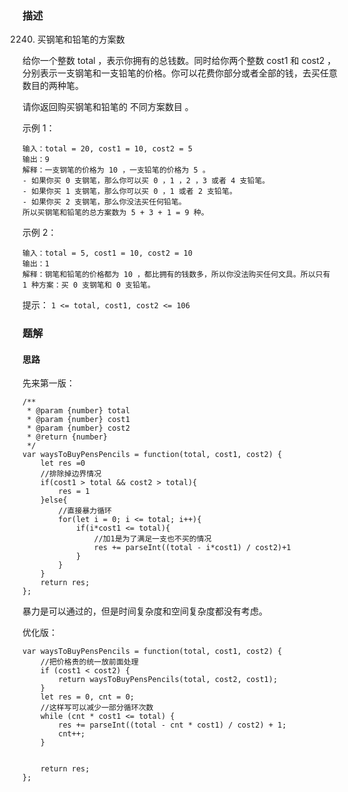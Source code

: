### 描述

2240. 买钢笔和铅笔的方案数
    
给你一个整数 total ，表示你拥有的总钱数。同时给你两个整数 cost1 和 cost2 ，分别表示一支钢笔和一支铅笔的价格。你可以花费你部分或者全部的钱，去买任意数目的两种笔。

请你返回购买钢笔和铅笔的 不同方案数目 。

 

示例 1：
```
输入：total = 20, cost1 = 10, cost2 = 5
输出：9
解释：一支钢笔的价格为 10 ，一支铅笔的价格为 5 。
- 如果你买 0 支钢笔，那么你可以买 0 ，1 ，2 ，3 或者 4 支铅笔。
- 如果你买 1 支钢笔，那么你可以买 0 ，1 或者 2 支铅笔。
- 如果你买 2 支钢笔，那么你没法买任何铅笔。
所以买钢笔和铅笔的总方案数为 5 + 3 + 1 = 9 种。
```
示例 2：
```
输入：total = 5, cost1 = 10, cost2 = 10
输出：1
解释：钢笔和铅笔的价格都为 10 ，都比拥有的钱数多，所以你没法购买任何文具。所以只有 1 种方案：买 0 支钢笔和 0 支铅笔。
 ```

提示：
``
1 <= total, cost1, cost2 <= 106
``

### 题解

#### 思路 #### 

先来第一版：
```
/**
 * @param {number} total
 * @param {number} cost1
 * @param {number} cost2
 * @return {number}
 */
var waysToBuyPensPencils = function(total, cost1, cost2) {
    let res =0
    //排除掉边界情况
    if(cost1 > total && cost2 > total){
        res = 1
    }else{
        //直接暴力循环
        for(let i = 0; i <= total; i++){
            if(i*cost1 <= total){
                //加1是为了满足一支也不买的情况
                res += parseInt((total - i*cost1) / cost2)+1
            }
        }
    }
    return res;
};
```
暴力是可以通过的，但是时间复杂度和空间复杂度都没有考虑。

优化版：
```
var waysToBuyPensPencils = function(total, cost1, cost2) {
    //把价格贵的统一放前面处理
    if (cost1 < cost2) {
        return waysToBuyPensPencils(total, cost2, cost1);
    }
    let res = 0, cnt = 0;
    //这样写可以减少一部分循环次数
    while (cnt * cost1 <= total) {
        res += parseInt((total - cnt * cost1) / cost2) + 1;
        cnt++;
    }


    return res;
};
```
